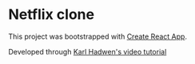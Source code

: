 # Netflix clone

This project was bootstrapped with [Create React App](https://github.com/facebook/create-react-app).  
  
Developed through [Karl Hadwen's video tutorial](https://www.youtube.com/watch?v=x_EEwGe-a9o)